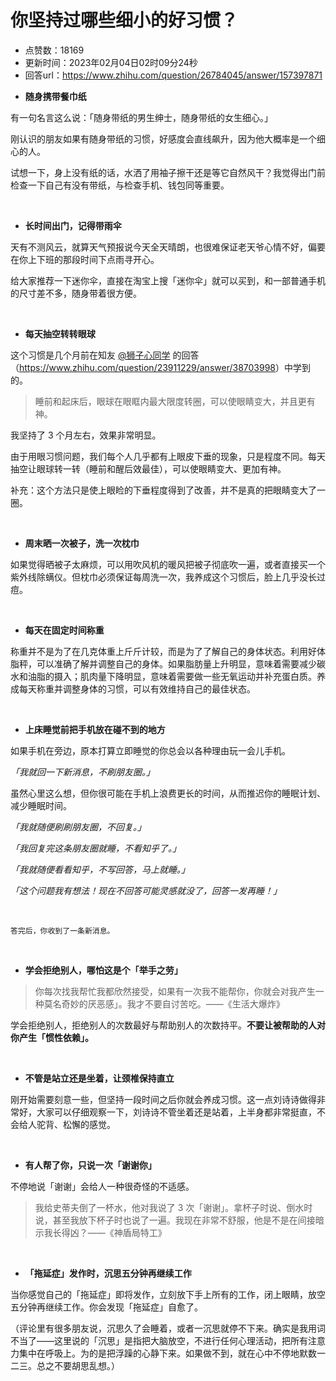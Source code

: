 # 你坚持过哪些细小的好习惯？
- 点赞数：18169
- 更新时间：2023年02月04日02时09分24秒
- 回答url：https://www.zhihu.com/question/26784045/answer/157397871
<body>
 <ul>
  <li data-pid="jXTR-CzA"><b>随身携带餐巾纸</b></li>
 </ul>
 <p data-pid="xeWbVC94">有一句名言这么说：「随身带纸的男生绅士，随身带纸的女生细心。」</p>
 <p data-pid="HGoVv-8n">刚认识的朋友如果有随身带纸的习惯，好感度会直线飙升，因为他大概率是一个细心的人。</p>
 <p data-pid="K5kX30w6">试想一下，身上没有纸的话，水洒了用袖子擦干还是等它自然风干？我觉得出门前检查一下自己有没有带纸，与检查手机、钱包同等重要。</p>
 <p class="ztext-empty-paragraph"><br></p>
 <ul>
  <li data-pid="Krqt2mQ4"><b>长时间出门，记得带雨伞</b></li>
 </ul>
 <p data-pid="uoix4s37">天有不测风云，就算天气预报说今天全天晴朗，也很难保证老天爷心情不好，偏要在你上下班的那段时间下点雨寻开心。</p>
 <p data-pid="1wz1F_iW">给大家推荐一下迷你伞，直接在淘宝上搜「迷你伞」就可以买到，和一部普通手机的尺寸差不多，随身带着很方便。</p>
 <p class="ztext-empty-paragraph"><br></p>
 <ul>
  <li data-pid="Odg3shYg"><b>每天抽空转转眼球</b></li>
 </ul>
 <p data-pid="SCDHol6s">这个习惯是几个月前在知友 <a class="member_mention" href="https://www.zhihu.com/people/c4a842c8bf4a76b0a6db40e588b9fc8f" data-hash="c4a842c8bf4a76b0a6db40e588b9fc8f" data-hovercard="p$b$c4a842c8bf4a76b0a6db40e588b9fc8f">@狮子心同学</a> 的回答（<a href="https://www.zhihu.com/question/23911229/answer/38703998" class="internal"><span class="invisible">https://www.</span><span class="visible">zhihu.com/question/2391</span><span class="invisible">1229/answer/38703998</span><span class="ellipsis"></span></a>）中学到的。</p>
 <blockquote data-pid="lyrEinYc">
  睡前和起床后，眼球在眼眶内最大限度转圈，可以使眼睛变大，并且更有神。
 </blockquote>
 <p data-pid="8CeIV7Uz">我坚持了 3 个月左右，效果非常明显。</p>
 <p data-pid="UWnNu92F">由于用眼习惯问题，我们每个人几乎都有上眼皮下垂的现象，只是程度不同。每天抽空让眼球转一转（睡前和醒后效最佳），可以使眼睛变大、更加有神。</p>
 <p data-pid="11c0vFBQ">补充：这个方法只是使上眼睑的下垂程度得到了改善，并不是真的把眼睛变大了一圈。</p>
 <p class="ztext-empty-paragraph"><br></p>
 <ul>
  <li data-pid="-XtxmhOW"><b>周末晒一次被子，洗一次枕巾</b></li>
 </ul>
 <p data-pid="4zEqm5gL">如果觉得晒被子太麻烦，可以用吹风机的暖风把被子彻底吹一遍，或者直接买一个紫外线除螨仪。但枕巾必须保证每周洗一次，我养成这个习惯后，脸上几乎没长过痘。</p>
 <p class="ztext-empty-paragraph"><br></p>
 <ul>
  <li data-pid="on_ffxpz"><b>每天在固定时间称重</b></li>
 </ul>
 <p data-pid="TdMdhS2K">称重并不是为了在几克体重上斤斤计较，而是为了了解自己的身体状态。利用好体脂秤，可以准确了解并调整自己的身体。如果脂肪量上升明显，意味着需要减少碳水和油脂的摄入；肌肉量下降明显，意味着需要做一些无氧运动并补充蛋白质。养成每天称重并调整身体的习惯，可以有效维持自己的最佳状态。</p>
 <p class="ztext-empty-paragraph"><br></p>
 <ul>
  <li data-pid="IMcXb3Nd"><b>上床睡觉前把手机放在碰不到的地方</b></li>
 </ul>
 <p data-pid="RmNXN6po">如果手机在旁边，原本打算立即睡觉的你总会以各种理由玩一会儿手机。</p>
 <p data-pid="46c3xVIA"><i>「我就回一下新消息，不刷朋友圈。」</i></p>
 <p data-pid="P9asyPd3">虽然心里这么想，但你很可能在手机上浪费更长的时间，从而推迟你的睡眠计划、减少睡眠时间。</p>
 <p data-pid="5khh53C5"><i>「我就随便刷刷朋友圈，不回复。」</i></p>
 <p data-pid="3o2_HZF3"><i>「我回复完这条朋友圈就睡，不看知乎了。」</i></p>
 <p data-pid="SloOFbyq"><i>「我就随便看看知乎，不写回答，马上就睡。」</i></p>
 <p data-pid="MQ1i7Ycw"><i>「这个问题我有想法！现在不回答可能灵感就没了，回答一发再睡！」</i></p>
 <p class="ztext-empty-paragraph"><br></p>
 <div class="highlight">
  <pre><code class="language-text">答完后，你收到了一条新消息。</code></pre>
 </div>
 <p class="ztext-empty-paragraph"><br></p>
 <ul>
  <li data-pid="u7kuCGCm"><b>学会拒绝别人，哪怕这是个「举手之劳」</b></li>
 </ul>
 <blockquote data-pid="11K7LPNI">
  你每次找我帮忙我都欣然接受，如果有一次我不能帮你，你就会对我产生一种莫名奇妙的厌恶感」。我才不要自讨苦吃。——《生活大爆炸》
 </blockquote>
 <p data-pid="iuxeFHh2">学会拒绝别人，拒绝别人的次数最好与帮助别人的次数持平。<b>不要让被帮助的人对你产生「惯性依赖」。</b></p>
 <p class="ztext-empty-paragraph"><br></p>
 <ul>
  <li data-pid="WoFkmXBQ"><b>不管是站立还是坐着，让颈椎保持直立</b></li>
 </ul>
 <p data-pid="9ATtbQ2Y">刚开始需要刻意一些，但坚持一段时间之后你就会养成习惯。这一点刘诗诗做得非常好，大家可以仔细观察一下，刘诗诗不管坐着还是站着，上半身都非常挺直，不会给人驼背、松懈的感觉。</p>
 <p class="ztext-empty-paragraph"><br></p>
 <ul>
  <li data-pid="acYbGMzm"><b>有人帮了你，只说一次「谢谢你」</b></li>
 </ul>
 <p data-pid="MDNkodDD">不停地说「谢谢」会给人一种很奇怪的不适感。</p>
 <blockquote data-pid="qaHwqlU7">
  我给史蒂夫倒了一杯水，他对我说了 3 次「谢谢」。拿杯子时说、倒水时说，甚至我放下杯子时也说了一遍。我现在非常不舒服，他是不是在间接暗示我长得凶？——《神盾局特工》
 </blockquote>
 <p class="ztext-empty-paragraph"><br></p>
 <ul>
  <li data-pid="h8VHsjRQ"><b>「拖延症」发作时，沉思五分钟再继续工作</b></li>
 </ul>
 <p data-pid="zOM387mk">当你感觉自己的「拖延症」即将发作，立刻放下手上所有的工作，闭上眼睛，放空五分钟再继续工作。你会发现「拖延症」自愈了。</p>
 <p data-pid="8U9V9FoC">（评论里有很多朋友说，沉思久了会睡着，或者一沉思就停不下来。确实是我用词不当了——这里说的「沉思」是指把大脑放空，不进行任何心理活动，把所有注意力集中在呼吸上。为的是把浮躁的心静下来。如果做不到，就在心中不停地默数一二三。总之不要胡思乱想。）</p>
</body>